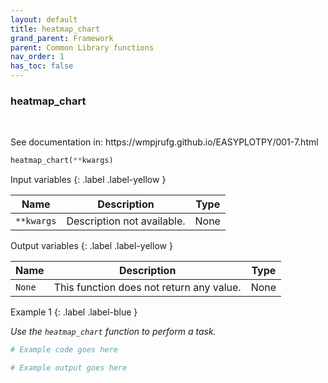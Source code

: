```yaml
---
layout: default
title: heatmap_chart
grand_parent: Framework
parent: Common Library functions
nav_order: 1
has_toc: false
---
```


<h3>heatmap_chart</h3>

<br>

<p align = "justify">
    See documentation in: https://wmpjrufg.github.io/EASYPLOTPY/001-7.html
</p>

```python
heatmap_chart(**kwargs)
```

Input variables
{: .label .label-yellow }

<table style = "width:100%">
    <thead>
      <tr>
        <th>Name</th>
        <th>Description</th>
        <th>Type</th>
      </tr>
    </thead>
    <tr>
        <td><code>**kwargs</code></td>
        <td>Description not available.</td>
        <td>None</td>
    </tr>
</table>

Output variables
{: .label .label-yellow }

<table style = "width:100%">
    <thead>
      <tr>
        <th>Name</th>
        <th>Description</th>
        <th>Type</th>
      </tr>
    </thead>
    <tr>
        <td><code>None</code></td>
        <td>This function does not return any value.</td>
        <td>None</td>
    </tr>
</table>

Example 1
{: .label .label-blue }

<p align = "justify">
    <i>
        Use the <code>heatmap_chart</code> function to perform a task.
    </i>
</p>

```python
# Example code goes here
```

```bash
# Example output goes here
```

